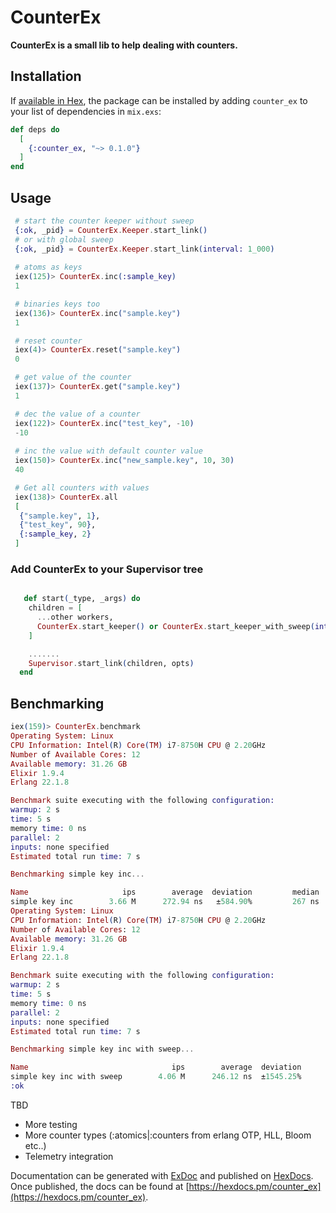 # CounterEx

**CounterEx is a small lib to help dealing with counters.**

## Installation

If [available in Hex](https://hex.pm/docs/publish), the package can be installed
by adding `counter_ex` to your list of dependencies in `mix.exs`:

```elixir
def deps do
  [
    {:counter_ex, "~> 0.1.0"}
  ]
end
```

## Usage

```elixir
 # start the counter keeper without sweep
 {:ok, _pid} = CounterEx.Keeper.start_link()
 # or with global sweep 
 {:ok, _pid} = CounterEx.Keeper.start_link(interval: 1_000)
 
 # atoms as keys
 iex(125)> CounterEx.inc(:sample_key)
 1

 # binaries keys too
 iex(136)> CounterEx.inc("sample.key")  
 1

 # reset counter
 iex(4)> CounterEx.reset("sample.key")
 0

 # get value of the counter
 iex(137)> CounterEx.get("sample.key")
 1

 # dec the value of a counter
 iex(122)> CounterEx.inc("test_key", -10)
 -10
 
 # inc the value with default counter value
 iex(150)> CounterEx.inc("new_sample.key", 10, 30)
 40

 # Get all counters with values
 iex(138)> CounterEx.all
 [
  {"sample.key", 1},
  {"test_key", 90},
  {:sample_key, 2}
 ]

```

### Add CounterEx to your Supervisor tree

```elixir

   def start(_type, _args) do
    children = [
      ...other workers,
      CounterEx.start_keeper() or CounterEx.start_keeper_with_sweep(interval: 10_000) # time in ms
    ]

    .......
    Supervisor.start_link(children, opts)
  end
```

## Benchmarking

```elixir
iex(159)> CounterEx.benchmark
Operating System: Linux
CPU Information: Intel(R) Core(TM) i7-8750H CPU @ 2.20GHz
Number of Available Cores: 12
Available memory: 31.26 GB
Elixir 1.9.4
Erlang 22.1.8

Benchmark suite executing with the following configuration:
warmup: 2 s
time: 5 s
memory time: 0 ns
parallel: 2
inputs: none specified
Estimated total run time: 7 s

Benchmarking simple key inc...

Name                     ips        average  deviation         median         99th %
simple key inc        3.66 M      272.94 ns   ±584.90%         267 ns         381 ns
Operating System: Linux
CPU Information: Intel(R) Core(TM) i7-8750H CPU @ 2.20GHz
Number of Available Cores: 12
Available memory: 31.26 GB
Elixir 1.9.4
Erlang 22.1.8

Benchmark suite executing with the following configuration:
warmup: 2 s
time: 5 s
memory time: 0 ns
parallel: 2
inputs: none specified
Estimated total run time: 7 s

Benchmarking simple key inc with sweep...

Name                                ips        average  deviation         median         99th %
simple key inc with sweep        4.06 M      246.12 ns  ±1545.25%         235 ns         354 ns
:ok
```

TBD
* More testing
* More counter types (:atomics|:counters from erlang OTP, HLL, Bloom etc..)
* Telemetry integration

Documentation can be generated with [ExDoc](https://github.com/elixir-lang/ex_doc)
and published on [HexDocs](https://hexdocs.pm). Once published, the docs can
be found at [https://hexdocs.pm/counter_ex](https://hexdocs.pm/counter_ex).

